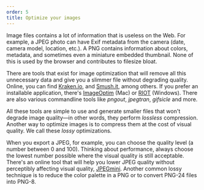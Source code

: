 ```yaml
---
order: 5
title: Optimize your images
---
```


Image files contains a lot of information that is useless on the Web. For example, a JPEG photo can have Exif metadata from the camera (date, camera model, location, etc.). A PNG contains information about colors, metadata, and sometimes even a miniature embedded thumbnail. None of this is used by the browser and contributes to filesize bloat.

There are tools that exist for image optimization that will remove all this unnecessary data and give you a slimmer file without degrading quality. Online, you can find [Kraken.io](http://kraken.io), and [Smush.it](http://www.smushit.com), among others. If you prefer an installable application, there's [ImageOptim](http://imageoptim.com/) (Mac) or [RIOT](http://luci.criosweb.ro/riot/download/) (Windows). There are also various commandline tools like *pngout*, *jpegtran*, *gifsicle* and more.

All these tools are simple to use and generate smaller files that won't degrade image quality&mdash;in other words, they perform *lossless* compression. Another way to optimize images is to compress them at the cost of visual quality. We call these *lossy* optimizations.

When you export a JPEG, for example, you can choose the quality level (a number between 0 and 100).  Thinking about performance, always choose the lowest number possible where the visual quality is still acceptable. There's an online tool that will help you lower JPEG quality without perceptibly affecting visual quality, [JPEGmini](http://jpegmini.com/). Another common lossy technique is to reduce the color palette in a PNG or to convert PNG-24 files into PNG-8.
